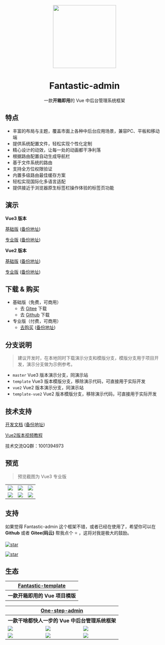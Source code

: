 <p align="center">
    <img src="https://hooray.gitee.io/fantastic-admin/logo.png" width="200" height="200" />
</p>

<h1 align="center">Fantastic-admin</h1>

<p align="center">一款<b>开箱即用</b>的 Vue 中后台管理系统框架</p>

## 特点

- 丰富的布局与主题，覆盖市面上各种中后台应用场景，兼容PC、平板和移动端
- 提供系统配置文件，轻松实现个性化定制
- 精心设计的动效，让每一处的动画都干净利落
- 根据路由配置自动生成导航栏
- 基于文件系统的路由
- 支持全方位权限验证
- 内置多级路由最佳缓存方案
- 轻松实现国际化多语言适配
- 提供接近于浏览器原生标签栏操作体验的标签页功能

## 演示

**Vue3 版本**

[基础版](https://hooray.gitee.io/fantastic-admin/vue3/basic) ([备份地址](https://hooray.github.io/fantastic-admin/vue3/basic))

[专业版](https://hooray.gitee.io/fantastic-admin/vue3/pro) ([备份地址](https://hooray.github.io/fantastic-admin/vue3/pro))

**Vue2 版本**

[基础版](https://hooray.gitee.io/fantastic-admin/vue2/basic) ([备份地址](https://hooray.github.io/fantastic-admin/vue2/basic))

[专业版](https://hooray.gitee.io/fantastic-admin/vue2/pro) ([备份地址](https://hooray.github.io/fantastic-admin/vue2/pro))

## 下载 & 购买

- 基础版（免费，可商用）
  - 去 [Gitee](https://gitee.com/hooray/fantastic-admin) 下载
  - 去 [Github](https://github.com/hooray/fantastic-admin) 下载
- 专业版（付费，可商用）
  - [去购买](https://hooray.gitee.io/fantastic-admin/buy.html) ([备份地址](https://hooray.github.io/fantastic-admin/buy.html))

## 分支说明

> 建议开发时，在本地同时下载演示分支和模版分支，模版分支用于项目开发，演示分支做为示例参考。

- `master` Vue3 版本演示分支，同演示站
- `template` Vue3 版本模版分支，移除演示代码，可直接用于实际开发
- `vue2` Vue2 版本演示分支，同演示站
- `template-vue2` Vue2 版本模版分支，移除演示代码，可直接用于实际开发

## 技术支持

[开发文档](https://hooray.gitee.io/fantastic-admin) ([备份地址](https://hooray.github.io/fantastic-admin))

[Vue2版本视频教程](https://space.bilibili.com/3079082/channel/detail?cid=156985)

技术交流QQ群：1001394973

## 预览

> 预览截图为 Vue3 专业版

<table>
    <tr>
        <td><img src="https://hooray.gitee.io/fantastic-admin/preview1.png" /></td>
        <td><img src="https://hooray.gitee.io/fantastic-admin/preview2.png" /></td>
        <td><img src="https://hooray.gitee.io/fantastic-admin/preview3.png" /></td>
    </tr>
    <tr>
        <td><img src="https://hooray.gitee.io/fantastic-admin/preview4.png" /></td>
        <td><img src="https://hooray.gitee.io/fantastic-admin/preview5.png" /></td>
        <td><img src="https://hooray.gitee.io/fantastic-admin/preview6.png" /></td>
    </tr>
</table>

## 支持

如果觉得 Fantastic-admin 这个框架不错，或者已经在使用了，希望你可以在 **Github** 或者 **Gitee(码云)** 帮我点个 ⭐ ，这将对我是极大的鼓励。

[![star](https://img.shields.io/github/stars/hooray/fantastic-admin?style=social)](https://github.com/hooray/fantastic-admin/stargazers)

[![star](https://gitee.com/hooray/fantastic-admin/badge/star.svg?theme=dark)](https://gitee.com/hooray/fantastic-admin/stargazers)

## 生态

<table>
    <tr>
        <th colspan="3" align="center">
            <a href="https://hooray.gitee.io/fantastic-template" target="_blank">Fantastic-template</a>
        </th>
    </tr>
    <tr>
        <th colspan="3" align="center">
            一款开箱即用的 Vue 项目模版
        </th>
    </tr>
</table>

<table>
    <tr>
        <th colspan="3" align="center">
            <a href="https://hooray.gitee.io/one-step-admin" target="_blank">One-step-admin</a>
        </th>
    </tr>
    <tr>
        <th colspan="3" align="center">
            一款干啥都快人一步的 Vue 中后台管理系统框架
        </th>
    </tr>
    <tr>
        <td><img src="https://hooray.gitee.io/one-step-admin/preview1.png" /></td>
        <td><img src="https://hooray.gitee.io/one-step-admin/preview2.png" /></td>
        <td><img src="https://hooray.gitee.io/one-step-admin/preview3.png" /></td>
    </tr>
    <tr>
        <td><img src="https://hooray.gitee.io/one-step-admin/preview4.png" /></td>
        <td><img src="https://hooray.gitee.io/one-step-admin/preview5.png" /></td>
        <td><img src="https://hooray.gitee.io/one-step-admin/preview6.png" /></td>
    </tr>
</table>
